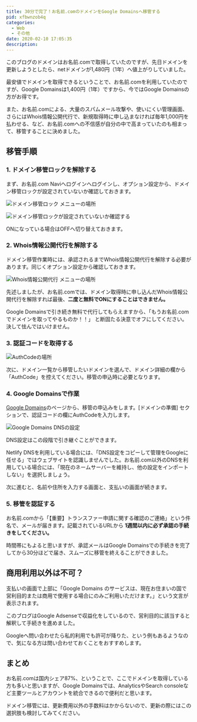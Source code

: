 ```yaml
---
title: 30分で完了！お名前.comのドメインをGoogle Domainsへ移管する
pid: xfbwnzob4q
categories:
  - Web
  - その他
date: 2020-02-10 17:05:35
description:
---
```

このブログのドメインはお名前.comで取得していたのですが、先日ドメインを更新しようとしたら、netドメインが1,480円（1年）へ値上がりしていました。

最安値でドメインを取得できるということで、お名前.comを利用していたのですが、Google Domainsは1,400円（1年）ですから、今ではGoogle Domainsの方がお得です。

また、お名前.comによる、大量のスパムメール攻撃や、使いにくい管理画面、さらにはWhois情報公開代行で、新規取得時に申し込まなければ毎年1,000円を払わせる、など、お名前.comへの不信感が自分の中で高まっていたのも相まって、移管することに決めました。

## 移管手順

### 1. ドメイン移管ロックを解除する

まず、お名前.com Naviへログインへログインし、オプション設定から、ドメイン移管ロックが設定されていないか確認しておきます。

![ドメイン移管ロック メニューの場所](1.png)

![ドメイン移管ロックが設定されていないか確認する](2.png)

ONになっている場合はOFFへ切り替えておきます。


### 2. Whois情報公開代行を解除する

ドメイン移管作業時には、承認されるまでWhois情報公開代行を解除する必要があります。同じくオプション設定から確認しておきます。

![Whois情報公開代行 メニューの場所](2_1.png)

先述しましたが、お名前.comでは、ドメイン取得時に申し込んだWhois情報公開代行を解除すれば最後、**二度と無料でONにすることはできません。**

Google Domainsで引き続き無料で代行してもらえますから、「もうお名前.comでドメインを取ってやるものか<span class="shake">！！</span>」 と断固たる決意でオフにしてください。決して怯んではいけません。



### 3. 認証コードを取得する

![AuthCodeの場所](3.png)

次に、ドメイン一覧から移管したいドメインを選んで、ドメイン詳細の欄から「AuthCode」を控えてください。移管の申込時に必要となります。

### 4. Google Domainsで作業

[Google Domains](https://domains.google/intl/ja_jp/)のページから、移管の申込みをします。[ドメインの準備] セクションで、認証コードの欄にAuthCodeを入力します。

![Google Domains DNSの設定](4.png)

DNS設定はこの段階で引き継ぐことができます。

Netlify DNSを利用している場合には、「DNS設定をコピーして管理をGoogleに任せる」ではウェブサイトを認識しませんでした。お名前.com以外のDNSを利用している場合には、「現在のネームサーバーを維持し、他の設定をインポートしない」を選択しましょう。

次に進むと、名前や住所を入力する画面と、支払いの画面が続きます。


### 5. 移管を認証する

お名前.comから「【重要】トランスファー申請に関する確認のご連絡」という件名で、メールが届きます。記載されているURLから **1週間以内に必ず承認の手続きをしてください。**

時間帯にもよると思いますが、承認メールはGoogle Domainsでの手続きを完了してから30分ほどで届き、スムーズに移管を終えることができました。


## 商用利用以外は不可？

支払いの画面で上部に「Google Domains のサービスは、現在お住まいの国で営利目的または商用で使用する場合にのみご利用いただけます。」という文言が表示されます。

このブログはGoogle Adsenseで収益化をしているので、営利目的に該当すると解釈して手続きを進めました。

Googleへ問い合わせたら私的利用でも許可が降りた、という例もあるようなので、気になる方は問い合わせておくことをおすすめします。


## まとめ

お名前.comは国内シェア87%、ということで、ここでドメインを取得している方も多いと思いますが、Google Domainsでは、AnalyticsやSearch consoleなど主要ツールとアカウントを統合できるので便利だと思います。

ドメイン移管には、更新費用以外の手数料はかからないので、更新の際にはこの選択肢も検討してみてください。
